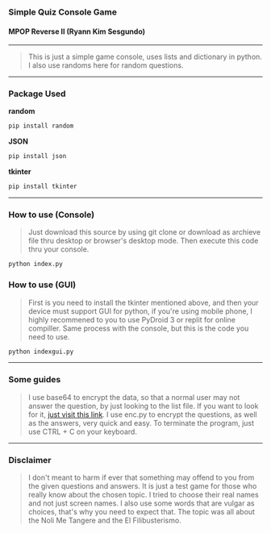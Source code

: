 ### Simple Quiz Console Game
#### MPOP Reverse II (Ryann Kim Sesgundo)
---
> This is just a simple game console, uses lists and dictionary in python. I also use randoms here for random questions.
---
### Package Used
**random**
```Bash
pip install random
```
**JSON**
```Bash
pip install json
```
**tkinter**
```Bash
pip install tkinter
```
---
### How to use (Console)
> Just download this source by using git clone or download as archieve file thru desktop or browser's desktop mode. Then execute this code thru your console.
```Bash
python index.py
```

### How to use (GUI)
> First is you need to install the tkinter mentioned above, and then your device must support GUI for python, if you're using mobile phone, I highly recommened to you to use PyDroid 3 or replit for online compiller. Same process with the console, but this is the code you need to use.
```Bash
python indexgui.py
```
---
### Some guides
> I use base64 to encrypt the data, so that a normal user may not answer the question, by just looking to the list file. If you want to look for it, [just visit this link](https://www.geeksforgeeks.org/encoding-and-decoding-base64-strings-in-python/). I use enc.py to encrypt the questions, as well as the answers, very quick and easy. To terminate the program, just use CTRL + C on your keyboard. 

---
### Disclaimer
> I don't meant to harm if ever that something may offend to you from the given questions and answers. It is just a test game for those who really know about the chosen topic. I tried to choose their real names and not just screen names. I also use some words that are vulgar as choices, that's why you need to expect that. The topic was all about the Noli Me Tangere and the El Filibusterismo.